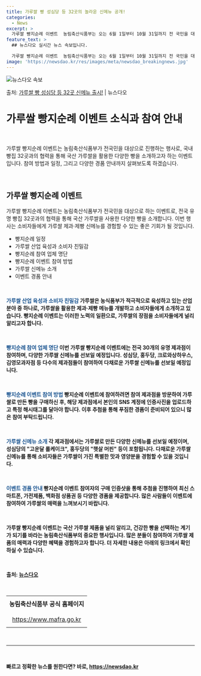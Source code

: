 ```yaml
---
title: 가루쌀 빵 성심당 등 32곳의 놀라운 신메뉴 공개!
categories:
  - News
excerpt: >
  가루쌀 빵지순례 이벤트  농림축산식품부는 오는 6월 1일부터 10월 31일까지 전 국민을 대상으로 하는 가루…
feature_text: >
  ## 뉴스다오 실시간 뉴스 속보입니다.

  가루쌀 빵지순례 이벤트  농림축산식품부는 오는 6월 1일부터 10월 31일까지 전 국민을 대상으로 하는 가루…
image: 'https://newsdao.kr/res/images/meta/newsdao_breakingnews.jpg'
---
```


![뉴스다오 속보](https://newsdao.kr/res/images/meta/newsdao_breakingnews.jpg)

<p>출처: <a href="https://newsdao.kr/3990" rel="dofollow">가루쌀 빵 성심당 등 32곳 신메뉴 출시!</a> | 뉴스다오</p>

<h1>가루쌀 빵지순례 이벤트 소식과 참여 안내</h1>
<p data-ke-size="size16">&nbsp;</p>
가루쌀 빵지순례 이벤트는 농림축산식품부가 전국민을 대상으로 진행하는 행사로, 국내 빵집 32곳과의 협력을 통해 국산 가루쌀을 활용한 다양한 빵을 소개하고자 하는 이벤트입니다. 참여 방법과 일정, 그리고 다양한 경품 안내까지 살펴보도록 하겠습니다.
<p data-ke-size="size16">&nbsp;</p>

<h2 data-ke-size="size26">가루쌀 빵지순례 이벤트</h2>
가루쌀 빵지순례 이벤트는 농림축산식품부가 전국민을 대상으로 하는 이벤트로, 전국 유명 빵집 32곳과의 협력을 통해 국산 가루쌀을 사용한 다양한 빵을 소개합니다. 이번 행사는 소비자들에게 가루쌀 제과·제빵 신메뉴를 경험할 수 있는 좋은 기회가 될 것입니다.
<ul>
<li>빵지순례 일정</li>
<li>가루쌀 산업 육성과 소비자 친밀감</li>
<li>빵지순례 참여 업체 명단</li>
<li>빵지순례 이벤트 참여 방법</li>
<li>가루쌀 신메뉴 소개</li>
<li>이벤트 경품 안내</li>
</ul>
<p data-ke-size="size16">&nbsp;</p>

<b><span style="color: #1a5490;">가루쌀 산업 육성과 소비자 친밀감</span><b>
가루쌀은 농식품부가 적극적으로 육성하고 있는 산업 분야 중 하나로, 가루쌀을 활용한 제과·제빵 메뉴를 개발하고 소비자들에게 소개하고 있습니다. 빵지순례 이벤트는 이러한 노력의 일환으로, 가루쌀의 장점을 소비자들에게 널리 알리고자 합니다.
<p data-ke-size="size16">&nbsp;</p>

<b><span style="color: #1a5490;">빵지순례 참여 업체 명단</span><b>
이번 가루쌀 빵지순례 이벤트에는 전국 30개의 유명 제과점이 참여하며, 다양한 가루쌀 신메뉴를 선보일 예정입니다. 성심당, 홍두당, 크로와상하우스, 김영모과자점 등 다수의 제과점들이 참여하여 다채로운 가루쌀 신메뉴를 선보일 예정입니다.
<p data-ke-size="size16">&nbsp;</p>

<b><span style="color: #1a5490;">빵지순례 이벤트 참여 방법</span><b>
빵지순례 이벤트에 참여하려면 참여 제과점을 방문하여 가루쌀로 만든 빵을 구매하신 후, 해당 제과점에서 본인의 SNS 계정에 인증사진을 업로드하고 특정 해시태그를 달아야 합니다. 이후 추첨을 통해 푸짐한 경품이 준비되어 있으니 많은 참여 부탁드립니다.
<p data-ke-size="size16">&nbsp;</p>

<b><span style="color: #1a5490;">가루쌀 신메뉴 소개</span><b>
각 제과점에서는 가루쌀로 만든 다양한 신메뉴를 선보일 예정이며, 성심당의 "고운달 롤케이크", 홍두당의 "햇살 머핀" 등이 포함됩니다. 다채로운 가루쌀 신메뉴를 통해 소비자들은 가루쌀이 가진 특별한 맛과 영양분을 경험할 수 있을 것입니다.
<p data-ke-size="size16">&nbsp;</p>

<b><span style="color: #1a5490;">이벤트 경품 안내</span><b>
빵지순례 이벤트 참여자의 구매 인증샷을 통해 추첨을 진행하여 최신 스마트폰, 가전제품, 백화점 상품권 등 다양한 경품을 제공합니다. 많은 사람들이 이벤트에 참여하여 가루쌀의 매력을 느껴보시기 바랍니다.
<p data-ke-size="size16">&nbsp;</p>

가루쌀 빵지순례 이벤트는 국산 가루쌀 제품을 널리 알리고, 건강한 빵을 선택하는 계기가 되기를 바라는 농림축산식품부의 중요한 행사입니다. 많은 분들이 참여하여 가루쌀 제품의 매력과 다양한 혜택을 경험하고자 합니다. 더 자세한 내용은 아래의 링크에서 확인하실 수 있습니다.
<p data-ke-size="size16">&nbsp;</p>

출처: <a href="https://newsdao.kr/3990">뉴스다오</a>
<p data-ke-size="size16">&nbsp;</p>
<table style="width: 100%;">
<tbody>
<tr>
<td style="text-align: center; height: 42px;"><b>농림축산식품부 공식 홈페이지</b></td>
</tr>
<tr>
<td style="text-align: center; height: 42px;"><a href="https://www.mafra.go.kr">https://www.mafra.go.kr</a></td>
</tr>
</tbody>
</table>
<p data-ke-size="size16">&nbsp;</p>
<hr>
<p data-ke-size="size16">&nbsp;</p> 

빠르고 정확한 뉴스를 원한다면? 바로, <a href="https://newsdao.kr" rel="dofollow">https://newsdao.kr</a>


